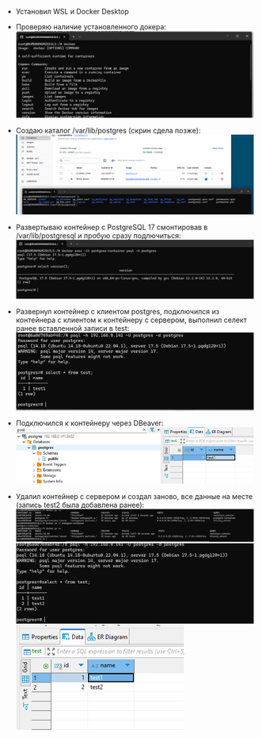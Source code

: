 - Установил WSL и Docker Desktop
- Проверяю наличие установленного докера:
![](https://raw.githubusercontent.com/vrartem/Postgre-DBA-2025-07/refs/heads/main/Installing%20PostgreSQL/Screenshot%202025-08-13%20160509.png)

- Создаю каталог /var/lib/postgres (скрин сдела позже):
  ![](https://raw.githubusercontent.com/vrartem/Postgre-DBA-2025-07/refs/heads/main/Installing%20PostgreSQL/Screenshot%202025-08-12%20163519.png)
- Развертываю контейнер с PostgreSQL 17 смонтировав в /var/lib/postgresql и пробую сразу подлючиться:
  ![](https://raw.githubusercontent.com/vrartem/Postgre-DBA-2025-07/refs/heads/main/Installing%20PostgreSQL/Screenshot%202025-08-13%20161158.png)

- Развернул контейнер с клиентом postgres, подключился из контейнера с клиентом к контейнеру с сервером, выполнил селект ранее вставленной записи в test:
  ![](https://raw.githubusercontent.com/vrartem/Postgre-DBA-2025-07/refs/heads/main/Installing%20PostgreSQL/Screenshot%202025-08-13%20162704.png)

- Подключился к контейнеру через DBeaver:
![](https://raw.githubusercontent.com/vrartem/Postgre-DBA-2025-07/refs/heads/main/Installing%20PostgreSQL/Screenshot%202025-08-13%20163352.png)

- Удалил контейнер с сервером и создал заново, все данные на месте (запись test2 была добавлена ранее):
![](https://raw.githubusercontent.com/vrartem/Postgre-DBA-2025-07/refs/heads/main/Installing%20PostgreSQL/Screenshot%202025-08-13%20163918.png)
![](https://raw.githubusercontent.com/vrartem/Postgre-DBA-2025-07/refs/heads/main/Installing%20PostgreSQL/Screenshot%202025-08-13%20165016.png)
![](https://raw.githubusercontent.com/vrartem/Postgre-DBA-2025-07/refs/heads/main/Installing%20PostgreSQL/Screenshot%202025-08-13%20165148.png)
